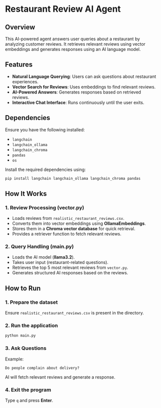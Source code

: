 # Restaurant Review AI Agent

## Overview
This AI-powered agent answers user queries about a restaurant by analyzing customer reviews. It retrieves relevant reviews using vector embeddings and generates responses using an AI language model.

## Features
- **Natural Language Querying**: Users can ask questions about restaurant experiences.
- **Vector Search for Reviews**: Uses embeddings to find relevant reviews.
- **AI-Powered Answers**: Generates responses based on retrieved reviews.
- **Interactive Chat Interface**: Runs continuously until the user exits.


## Dependencies
Ensure you have the following installed:

- `langchain`
- `langchain_ollama`
- `langchain_chroma`
- `pandas`
- `os`

Install the required dependencies using:
```bash
pip install langchain langchain_ollama langchain_chroma pandas
```

## How It Works
### 1. Review Processing (**vector.py**)
- Loads reviews from `realistic_restaurant_reviews.csv`.
- Converts them into vector embeddings using **OllamaEmbeddings**.
- Stores them in a **Chroma vector database** for quick retrieval.
- Provides a retriever function to fetch relevant reviews.

### 2. Query Handling (**main.py**)
- Loads the AI model (**llama3.2**).
- Takes user input (restaurant-related questions).
- Retrieves the top 5 most relevant reviews from `vector.py`.
- Generates structured AI responses based on the reviews.

## How to Run
### 1. Prepare the dataset
Ensure `realistic_restaurant_reviews.csv` is present in the directory.

### 2. Run the application
```bash
python main.py
```

### 3. Ask Questions
Example:
```
Do people complain about delivery?
```
AI will fetch relevant reviews and generate a response.

### 4. Exit the program
Type `q` and press **Enter**.

